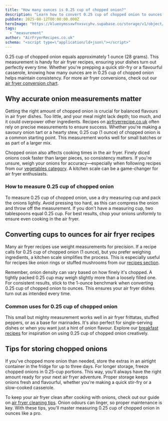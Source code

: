 ```yaml
---
title: "How many ounces is 0.25 cup of chopped onion?"
description: "Learn how to convert 0.25 cup of chopped onion to ounces for perfect air fryer recipes. Get accurate measurements every time!"
pubDate: 2025-08-12T00:00:00.000Z
heroImage: "https://klueoymssxwfnxsvcyhv.supabase.co/storage/v1/object/public/md/how-many-ounces-is-0-25-cup-chopped-onion-7c4b3f57.webp"
tags:
  - "measurement"
author: "AirFryerRecipes.co.uk"
schema: "<script type=\"application/ld+json\"></script>"
---
```


<p>0.25 cup of chopped onion equals approximately 1 ounce (28 grams). This measurement is handy for air fryer recipes, ensuring your dishes turn out perfectly every time. Whether you're prepping a quick stir-fry or a flavourful casserole, knowing how many ounces are in 0.25 cup of chopped onion helps maintain consistency. For more air fryer conversions, check out our <a href=https://www.airfryerrecipe.co.uk/air-fryer-conversion-chart>air fryer conversion chart</a>.</p>  

<h2>Why accurate onion measurements matter</h2>  
<p>Getting the right amount of chopped onion is crucial for balanced flavours in air fryer dishes. Too little, and your meal might lack depth; too much, and it could overpower other ingredients. Recipes on <a href=https://www.airfryerrecipe.co.uk>airfryerrecipe.co.uk</a> often rely on precise measurements to ensure success. Whether you're making a savoury onion tart or a hearty stew, 0.25 cup (1 ounce) of chopped onion is a common starting point. This measurement works well for small batches or as part of a larger mix.</p>  

<p>Chopped onion also affects cooking times in the air fryer. Finely diced onions cook faster than larger pieces, so consistency matters. If you're unsure, weigh your onions for accuracy—especially when following recipes from our <a href=https://www.airfryerrecipe.co.uk/recipe-category/vegetables>vegetables category</a>. A kitchen scale can be a game-changer for air fryer enthusiasts.</p>  

<h3>How to measure 0.25 cup of chopped onion</h3>  
<p>To measure 0.25 cup of chopped onion, use a dry measuring cup and pack the onions lightly. Avoid pressing too hard, as this can compress the onion and throw off the measurement. If you don't have a measuring cup, two tablespoons equal 0.25 cup. For best results, chop your onions uniformly to ensure even cooking in the air fryer.</p>  

<h2>Converting cups to ounces for air fryer recipes</h2>  
<p>Many air fryer recipes use weight measurements for precision. If a recipe calls for 0.25 cup of chopped onion (1 ounce), but you prefer weighing ingredients, a kitchen scale simplifies the process. This is especially useful for recipes like onion rings or stuffed mushrooms from our <a href=https://www.airfryerrecipe.co.uk/recipes>recipes section</a>.</p>  

<p>Remember, onion density can vary based on how finely it's chopped. A tightly packed 0.25 cup may weigh slightly more than a loosely filled one. For consistent results, stick to the 1-ounce benchmark when converting 0.25 cup of chopped onion to ounces. This ensures your air fryer dishes turn out as intended every time.</p>  

<h3>Common uses for 0.25 cup of chopped onion</h3>  
<p>This small but mighty measurement works well in air fryer frittatas, stuffed peppers, or as a base for marinades. It's also perfect for single-serving dishes or when you want just a hint of onion flavour. Explore our <a href=https://www.airfryerrecipe.co.uk/recipe-category/breakfast>breakfast recipes</a> for inspiration on using 0.25 cup of chopped onion creatively.</p>  

<h2>Tips for storing chopped onions</h2>  
<p>If you've chopped more onion than needed, store the extras in an airtight container in the fridge for up to three days. For longer storage, freeze chopped onions in 0.25-cup portions. This way, you'll always have the right amount ready for your next air fryer adventure. Proper storage keeps onions fresh and flavourful, whether you're making a quick stir-fry or a slow-cooked casserole.</p>  

<p>To keep your air fryer clean after cooking with onions, check out our guide on <a href=https://www.airfryerrecipe.co.uk/air-fryer-cleaner>air fryer cleaning tips</a>. Onion odours can linger, so proper maintenance is key. With these tips, you'll master measuring 0.25 cup of chopped onion in ounces like a pro.</p>